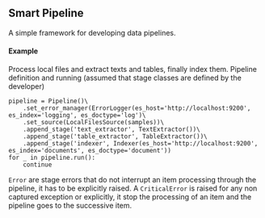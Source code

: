 ## Smart Pipeline

A simple framework for developing data pipelines.

#### Example 

Process local files and extract texts and tables, finally index them.
Pipeline definition and running (assumed that stage classes are defined by the developer)


```
pipeline = Pipeline()\
    .set_error_manager(ErrorLogger(es_host='http://localhost:9200', es_index='logging', es_doctype='log')\
    .set_source(LocalFilesSource(samples))\
    .append_stage('text_extractor', TextExtractor())\
    .append_stage('table_extractor', TableExtractor())\
    .append_stage('indexer', Indexer(es_host='http://localhost:9200', es_index='documents', es_doctype='document'))
for _ in pipeline.run():
    continue
```


`Error` are stage errors that do not interrupt an item processing through the pipeline, it has to be explicitly raised.
A `CriticalError` is raised for any non captured exception or explicitly, 
it stop the processing of an item and the pipeline goes to the successive item.
